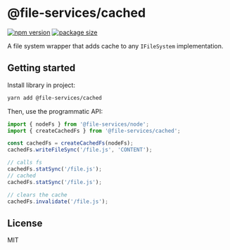 # @file-services/cached

[![npm version](https://img.shields.io/npm/v/@file-services/cached.svg)](https://www.npmjs.com/package/@file-services/cached)
[![package size](https://badgen.net/bundlephobia/minzip/@file-services/cached)](https://bundlephobia.com/result?p=@file-services/cached)

A file system wrapper that adds cache to any `IFileSystem` implementation.

## Getting started

Install library in project:

```sh
yarn add @file-services/cached
```

Then, use the programmatic API:

```ts
import { nodeFs } from '@file-services/node';
import { createCachedFs } from '@file-services/cached';

const cachedFs = createCachedFs(nodeFs);
cachedFs.writeFileSync('/file.js', 'CONTENT');

// calls fs
cachedFs.statSync('/file.js');
// cached
cachedFs.statSync('/file.js');

// clears the cache
cachedFs.invalidate('/file.js');
```

## License

MIT
